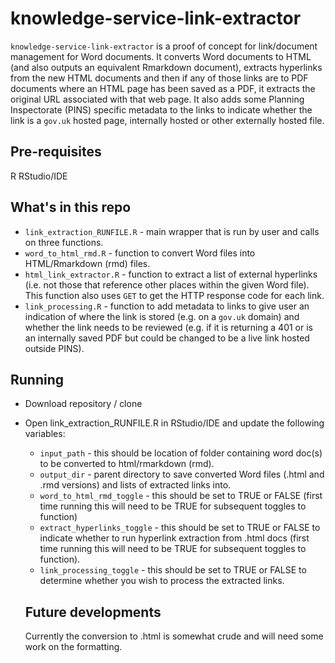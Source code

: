 # knowledge-service-link-extractor
`knowledge-service-link-extractor` is a proof of concept for link/document management for Word documents. It converts Word documents to HTML (and also outputs an equivalent Rmarkdown document), extracts hyperlinks from the new HTML documents and then if any of those links are to PDF documents where an HTML page has been saved as a PDF, it extracts the original URL associated with that web page. It also adds some Planning Inspectorate (PINS) specific metadata to the links to indicate whether the link is a `gov.uk` hosted page, internally hosted or other externally hosted file.

## Pre-requisites
R
RStudio/IDE

## What's in this repo
* `link_extraction_RUNFILE.R` - main wrapper that is run by user and calls on three functions.
* `word_to_html_rmd.R` - function to convert Word files into HTML/Rmarkdown (rmd) files.
* `html_link_extractor.R` - function to extract a list of external hyperlinks (i.e. not those that reference other places within the given Word file). This function also uses `GET` to get the HTTP response code for each link.
* `link_processing.R` - function to add metadata to links to give user an indication of where the link is stored (e.g. on a `gov.uk` domain) and whether the link needs to be reviewed (e.g. if it is returning a 401 or is an internally saved PDF but could be changed to be a live link hosted outside PINS).

## Running
* Download repository / clone
* Open link_extraction_RUNFILE.R in RStudio/IDE and update the following variables:
  * `input_path` - this should be location of folder containing word doc(s) to be converted to html/rmarkdown (rmd).
  * `output_dir` - parent directory to save converted Word files (.html and .rmd versions) and lists of extracted links into.
  * `word_to_html_rmd_toggle` - this should be set to TRUE or FALSE (first time running this will need to be TRUE for subsequent toggles to function)
  * `extract_hyperlinks_toggle` - this should be set to TRUE or FALSE  to indicate whether to run hyperlink extraction from .html docs (first time running this will need to be TRUE for subsequent toggles to function).
  * `link_processing_toggle` - this should be set to TRUE or FALSE to determine whether you wish to process the extracted links.
  
  ## Future developments
  Currently the conversion to .html is somewhat crude and will need some work on the formatting.

